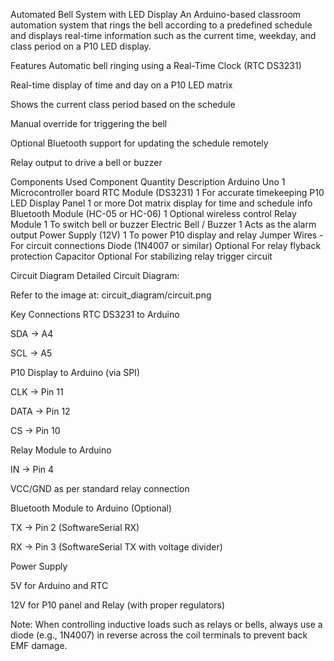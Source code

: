 Automated Bell System with LED Display
An Arduino-based classroom automation system that rings the bell according to a predefined schedule and displays real-time information such as the current time, weekday, and class period on a P10 LED display.

Features
Automatic bell ringing using a Real-Time Clock (RTC DS3231)

Real-time display of time and day on a P10 LED matrix

Shows the current class period based on the schedule

Manual override for triggering the bell

Optional Bluetooth support for updating the schedule remotely

Relay output to drive a bell or buzzer

Components Used
Component	Quantity	Description
Arduino Uno	1	Microcontroller board
RTC Module (DS3231)	1	For accurate timekeeping
P10 LED Display Panel	1 or more	Dot matrix display for time and schedule info
Bluetooth Module (HC-05 or HC-06)	1	Optional wireless control
Relay Module	1	To switch bell or buzzer
Electric Bell / Buzzer	1	Acts as the alarm output
Power Supply (12V)	1	To power P10 display and relay
Jumper Wires	-	For circuit connections
Diode (1N4007 or similar)	Optional	For relay flyback protection
Capacitor	Optional	For stabilizing relay trigger circuit

Circuit Diagram
Detailed Circuit Diagram:

Refer to the image at: circuit_diagram/circuit.png

Key Connections
RTC DS3231 to Arduino

SDA → A4

SCL → A5

P10 Display to Arduino (via SPI)

CLK → Pin 11

DATA → Pin 12

CS → Pin 10

Relay Module to Arduino

IN → Pin 4

VCC/GND as per standard relay connection

Bluetooth Module to Arduino (Optional)

TX → Pin 2 (SoftwareSerial RX)

RX → Pin 3 (SoftwareSerial TX with voltage divider)

Power Supply

5V for Arduino and RTC

12V for P10 panel and Relay (with proper regulators)

Note: When controlling inductive loads such as relays or bells, always use a diode (e.g., 1N4007) in reverse across the coil terminals to prevent back EMF damage.
